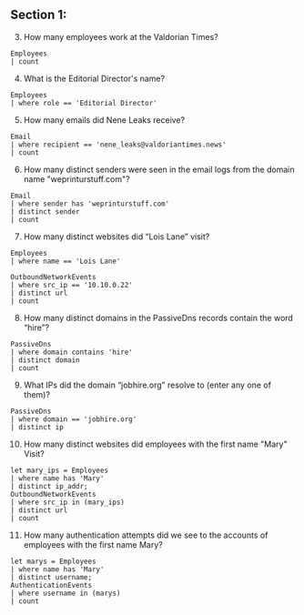 ## Section 1:
3. How many employees work at the Valdorian Times?
```kql
Employees
| count
```

4. What is the Editorial Director's name?
```kql
Employees
| where role == 'Editorial Director'
```

5. How many emails did Nene Leaks receive?
```kql
Email
| where recipient == 'nene_leaks@valdoriantimes.news'
| count
```

6. How many distinct senders were seen in the email logs from the domain name "weprinturstuff.com"?
```kql
Email
| where sender has 'weprinturstuff.com'
| distinct sender
| count
```

7. How many distinct websites did “Lois Lane” visit?
```kql
Employees
| where name == 'Lois Lane'

OutboundNetworkEvents
| where src_ip == '10.10.0.22'
| distinct url
| count
```

8. How many distinct domains in the PassiveDns records contain the word “hire”?
```kql
PassiveDns
| where domain contains 'hire'
| distinct domain
| count
```

9. What IPs did the domain “jobhire.org” resolve to (enter any one of them)?
```kql
PassiveDns
| where domain == 'jobhire.org'
| distinct ip
```

10. How many distinct websites did employees with the first name "Mary" Visit?
```kql
let mary_ips = Employees
| where name has 'Mary'
| distinct ip_addr;
OutboundNetworkEvents
| where src_ip in (mary_ips)
| distinct url
| count
```

11. How many authentication attempts did we see to the accounts of employees with the first name Mary?
```kql
let marys = Employees
| where name has 'Mary'
| distinct username;
AuthenticationEvents
| where username in (marys)
| count
```
